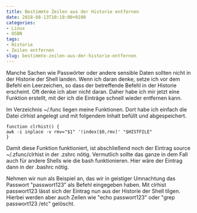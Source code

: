 ```yaml
---
title: Bestimmte Zeilen aus der Historie entfernen
date: 2018-08-13T10:19:00+0100
categories:
- Linux
- OSBN
tags:
- Historie
- Zeilen entfernen
slug: bestimmte-zeilen-aus-der-historie-entfernen
---
```

Manche Sachen wie Passwörter oder andere sensible Daten sollten nicht in der Historie der Shell landen. Wenn ich daran denke, setze ich vor dem Befehl ein Leerzeichen, so dass der betreffende Befehl in der Historie erscheint. Oft denke ich aber nicht daran. Daher habe ich mir jetzt eine Funktion erstellt, mit der ich die Einträge schnell wieder entfernen kann.

Im Verzeichnis ~/.func liegen meine Funktionen. Dort habe ich einfach die Datei clrhist angelegt und mit folgendem Inhalt befüllt und abgespeichert.

<pre class="line-numbers language-bash" style="white-space:pre-wrap;">
<code class="language-bash">function clrhist() {
awk -i inplace -v rmv="$1" '!index($0,rmv)' "$HISTFILE"
}</code></pre>

Damit diese Funktion funktioniert, ist abschließend noch der Eintrag source ~/.zfunc/clrhist in der .zshrc nötig. Vermutlich sollte das ganze in dem Fall auch für andere Shells wie die bash funktionieren. Hier wäre der Eintrag dann in der .bashrc nötig.

Nehmen wir nun als Beispiel an, das wir in geistiger Umnachtung das Passwort "passwort123" als Befehl eingegeben haben. Mit clrhist passwort123 lässt sich der Eintrag nun aus der Historie der Shell tilgen. Hierbei werden aber auch Zeilen wie "echo passwort123" oder "grep passwort123 /etc" gelöscht.

